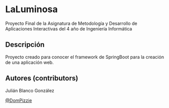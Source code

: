 # LaLuminosa

Proyecto Final de la Asignatura de Metodología y Desarrollo de Aplicaciones Interactivas del 4 año de Ingeniería Informática

## Descripción

Proyecto creado para conocer el framework de SpringBoot para la creación de una aplicación web.

## Autores (contributors)

Julián Blanco González

[@DomPizzie](https://github.com/ignaciogn)


